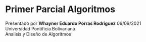 # Primer Parcial Algoritmos

Presentado por <b>Whayner Eduardo Porras Rodriguez</b> 06/09/2021 <br />
Universidad Pontificia Bolivariana <br /> 
Analisis y Diseño de Algoritmos <br />

